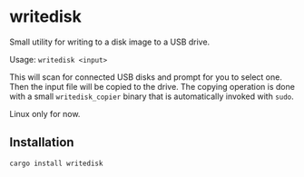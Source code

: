 # writedisk

Small utility for writing to a disk image to a USB drive.

Usage: `writedisk <input>`

This will scan for connected USB disks and prompt for you to select
one. Then the input file will be copied to the drive. The copying
operation is done with a small `writedisk_copier` binary that is
automatically invoked with `sudo`.

Linux only for now.

## Installation

    cargo install writedisk
